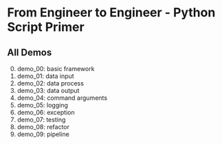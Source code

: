 # From Engineer to Engineer - Python Script Primer

## All Demos

0. demo_00: basic framework
0. demo_01: data input
0. demo_02: data process
0. demo_03: data output
0. demo_04: command arguments
0. demo_05: logging
0. demo_06: exception
0. demo_07: testing
0. demo_08: refactor
0. demo_09: pipeline
